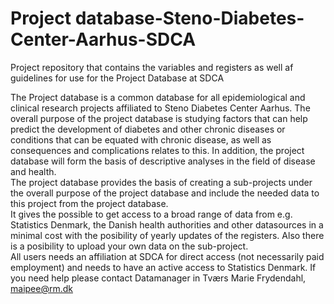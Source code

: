 # Project database-Steno-Diabetes-Center-Aarhus-SDCA
Project repository that contains the variables and registers as well af guidelines for use for the Project Database at SDCA

The Project database is a common database for all epidemiological and clinical research projects affiliated to Steno Diabetes Center Aarhus. The overall purpose of the project database is studying factors that can help predict the development of diabetes and other chronic diseases or conditions that can be equated with chronic disease, as well as consequences and complications relates to this. In addition, the project database will form the basis of descriptive analyses in the field of disease and health.     
The project database provides the basis of creating a sub-projects under the overall purpose of the project database and include the needed data to this project from the project database.  
It gives the possible to get access to a broad range of data from e.g. Statistics Denmark, the Danish health authorities and other datasources in a minimal cost with the posibility of yearly updates of the registers. Also there is a posibility to upload your own data on the sub-project.    
All users needs an affiliation at SDCA for direct access (not necessarily paid employment) and needs to have an active access to Statistics Denmark. 
If you need help please contact Datamanager in Tværs Marie Frydendahl, maipee@rm.dk
